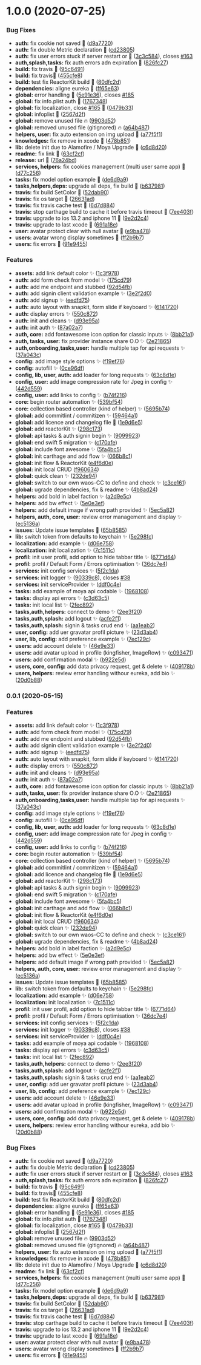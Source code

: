 # 1.0.0 (2020-07-25)


### Bug Fixes

* **auth:** fix cookie not saved 🐛 ([d9a7720](https://github.com/weareopensource/Swift/commit/d9a77208f9226788ccf4f3605d87e86fb19bfd0e))
* **auth:** fix double Metric declaration 🐛 ([cd23805](https://github.com/weareopensource/Swift/commit/cd2380585052e19f02bcc62d0a037036bac23c05))
* **auth:** fix user errors stuck if server restart or  🐛 ([3c3c584](https://github.com/weareopensource/Swift/commit/3c3c5844b7ef044c5a33565b216cc914c57901fb)), closes [#163](https://github.com/weareopensource/Swift/issues/163)
* **auth,splash,tasks:** fix auth errors adn expiration 🐛 ([826fc27](https://github.com/weareopensource/Swift/commit/826fc2755c9da34de0dcbde5a5c088933cf4f75b))
* **build:** fix travis :bug: ([95c6491](https://github.com/weareopensource/Swift/commit/95c649125b7acc0dcfdfc0d968e95d6229b744ae))
* **build:** fix travis:bug: ([455cfe8](https://github.com/weareopensource/Swift/commit/455cfe8c8508c49f43b3bcad4385e22aa93deada))
* **build:** test fix ReactorKit build :bug: ([80dfc2d](https://github.com/weareopensource/Swift/commit/80dfc2d4e6db93405027aa366b7e57dac961a0e7))
* **dependencies:** aligne eureka 🐛 ([ff65e63](https://github.com/weareopensource/Swift/commit/ff65e63a3bbb9792e441c7b6c86ab232d043b2ab))
* **global:** error handling 🐛 ([5e91e36](https://github.com/weareopensource/Swift/commit/5e91e363504cba4610142fd781c46eb35f661bfb)), closes [#185](https://github.com/weareopensource/Swift/issues/185)
* **global:** fix info.plist auth 🐛 ([1767348](https://github.com/weareopensource/Swift/commit/1767348803eccf7455eb96b02a05e2a0a4a14d27))
* **global:** fix localization, close [#165](https://github.com/weareopensource/Swift/issues/165) 🐛 ([0479b33](https://github.com/weareopensource/Swift/commit/0479b332f7542c6784ebe7ebb57dafa87de8fdc3))
* **global:** infoplist 🐛 ([2567d2f](https://github.com/weareopensource/Swift/commit/2567d2f69c75526edb3cfd46ed9266ad33bbc297))
* **global:** remove unused file :fire: ([9903d52](https://github.com/weareopensource/Swift/commit/9903d52238876df82f93d758334dcefdc2a0a4c2))
* **global:** removed unused file (gitignored) :fire: ([a64b487](https://github.com/weareopensource/Swift/commit/a64b487ec1725f5c4399759be350f8a5bc535fa1))
* **helpers, user:** fix auto extension on img upload 🐛 ([a77f5f1](https://github.com/weareopensource/Swift/commit/a77f5f1c6750fd4742c31453c0effe8afec5c1f1))
* **knowledges:** fix remove in xcode 🐛 ([478b851](https://github.com/weareopensource/Swift/commit/478b851e1aa3c284246b2b4a1ccf37a1e51146aa))
* **lib:** delete init due to Alamofire / Moya Upgrade 🐛 ([c6d8d20](https://github.com/weareopensource/Swift/commit/c6d8d205e8e81644eee93ae4c38ee177f4400d3e))
* **readme:** fix link 🐛 ([63cf2cf](https://github.com/weareopensource/Swift/commit/63cf2cfa2a4a98624137fa13e47c1ffac10fde0d))
* **release:** url 🐛 ([76a24bd](https://github.com/weareopensource/Swift/commit/76a24bd54e78746e22390f13301055f1c67d0ae5))
* **services, helpers:** fix cookies management (multi user same app) 🐛 ([d77c256](https://github.com/weareopensource/Swift/commit/d77c2565183dc66fb70f1341c6578b0fb3a4d289))
* **tasks:** fix model option example 🐛 ([de6d9a9](https://github.com/weareopensource/Swift/commit/de6d9a9faeb9b390fc380220b253640962f53d0f))
* **tasks,helpers,deps:** upgrade all deps, fix build 🐛 ([b637981](https://github.com/weareopensource/Swift/commit/b63798115ba53d72fafe1832e07f7a9c01ebfb2a))
* **travis:** fix build SetColor 🐛 ([52dab90](https://github.com/weareopensource/Swift/commit/52dab90573eb633c67e685fd74dd4b0b9eb59d01))
* **travis:** fix os target 🐛 ([26631ad](https://github.com/weareopensource/Swift/commit/26631ad952caaa5f2af2be3cd073cd9b1eb4e784))
* **travis:** fix travis cache test 🐛 ([6d7d884](https://github.com/weareopensource/Swift/commit/6d7d88422d1d18831e8f8b5952ce888983a6f9b0))
* **travis:** stop carthage build to cache it before travis timeout 🐛 ([7ee403f](https://github.com/weareopensource/Swift/commit/7ee403f9342d146948b09caca0e04deea50ae6ed))
* **travis:** upgrade to ios 13.2 and iphone 11 🐛 ([9e2d2c4](https://github.com/weareopensource/Swift/commit/9e2d2c471d0b37f77b582bdf96611640a742ae7e))
* **travis:** upgrade to last xcode 🐛 ([691a18e](https://github.com/weareopensource/Swift/commit/691a18ecdcbd32c48f4ae1d1db55e762bd1b2137))
* **user:** avatar protect clear with null avatar 🐛 ([e9ba478](https://github.com/weareopensource/Swift/commit/e9ba478a38974f9a11795b8df4157a4b9f50e2bb))
* **users:** avatar wrong display sometimes 🐛 ([ff2b9b7](https://github.com/weareopensource/Swift/commit/ff2b9b797284efc7c16daac1159735d818d6dd5f))
* **users:** fix errors 🐛 ([91e9455](https://github.com/weareopensource/Swift/commit/91e9455bcb93d983c984939666f7af8db17949dd))


### Features

* **assets:** add link default color ✨ ([1c3f978](https://github.com/weareopensource/Swift/commit/1c3f9786468236255d00f7d9ec88d6b3468a2d53))
* **auth:** add form check from model :sparkles: ([175cd79](https://github.com/weareopensource/Swift/commit/175cd7950fc640f19173bcc4b0b9453a1b102dfe))
* **auth:** add me endpoint and stubbed ([92d54fb](https://github.com/weareopensource/Swift/commit/92d54fb7c1e677f2dd10b90ff296464b80f58108))
* **auth:** add signin client validation example :sparkles: ([3e2f2d0](https://github.com/weareopensource/Swift/commit/3e2f2d04569c561d881fce83e2e8cd11c9e3c57d))
* **auth:** add signup ✨ ([eedfd75](https://github.com/weareopensource/Swift/commit/eedfd750f2e7346e428d7bdc71afda2cc57bb557))
* **auth:** auto  layout with snapkit, form slide if keyboard ✨ ([6141720](https://github.com/weareopensource/Swift/commit/614172039b20afaea770d6a0c0cfede1821fd8fe))
* **auth:** display errors ✨ ([550c872](https://github.com/weareopensource/Swift/commit/550c87238940014fd09dab6b483eb14feeffd476))
* **auth:** init and cleans :sparkles: ([d93e95a](https://github.com/weareopensource/Swift/commit/d93e95a11847a1acca8c9a19aa735a53dfeef534))
* **auth:** init auth ✨ ([87a02a7](https://github.com/weareopensource/Swift/commit/87a02a7bc00e77c5b658d5aaf03f90ae080a458f))
* **auth, core:** add fontawesome icon option for classic inputs ✨ ([8bb21a1](https://github.com/weareopensource/Swift/commit/8bb21a19858792cc022d7a864b70bb86ff1bc64f))
* **auth, tasks, user:** fix provider instance share O.O ✨ ([2e21865](https://github.com/weareopensource/Swift/commit/2e21865e542da5c066e0d7b39c13dc91d3999957))
* **auth,onboarding,tasks,user:** handle multiple tap for api requests ✨ ([37a043c](https://github.com/weareopensource/Swift/commit/37a043ce5c7397a0b514127aeb6ca1aa4dff7447))
* **config:** add image style options ✨ ([f19ef76](https://github.com/weareopensource/Swift/commit/f19ef76084126b2033e291664f530b301b46872b))
* **config:** autofill ✨ ([0ce96df](https://github.com/weareopensource/Swift/commit/0ce96df09bbd19916c9c7fda6300ad97cb0a95dd))
* **config, lib, user, auth:** add loader for long requests ✨ ([63c8d1e](https://github.com/weareopensource/Swift/commit/63c8d1e16d78f593734f352ceee87929ebbd66fd))
* **config, user:** add image compression rate for Jpeg in config ✨ ([442d559](https://github.com/weareopensource/Swift/commit/442d5593d8af0557cbd93208b4c282c4cf701234))
* **config, user:** add links to config ✨ ([b74f216](https://github.com/weareopensource/Swift/commit/b74f216b0fa5ecfb4102e224339a591a9186bf69))
* **core:** begin router automation ✨ ([539bf54](https://github.com/weareopensource/Swift/commit/539bf5440b9a05fd2db654a4462d510c884b0fed))
* **core:** collection based controller (kind of helper) ✨ ([5695b74](https://github.com/weareopensource/Swift/commit/5695b74aeccc2e1fa720a11a73eae362849cb40b))
* **global:** add commitlint / commitizen :sparkles: ([59464a1](https://github.com/weareopensource/Swift/commit/59464a1df187a43c19a2fd6eda74817f3611e022))
* **global:** add licence and changelog file :tada: ([1e9d6e5](https://github.com/weareopensource/Swift/commit/1e9d6e545ff3e2a4e651c991102ecd24a3fdaac0))
* **global:** add reactorKit :sparkles: ([298c173](https://github.com/weareopensource/Swift/commit/298c173054766998b26290705a3ce3d651806fb9))
* **global:** api tasks & auth signin begin :sparkles: ([9099923](https://github.com/weareopensource/Swift/commit/9099923a97bc2c684373a50b5c7379a1e2743146))
* **global:** end swift 5 migration ✨ ([c170afe](https://github.com/weareopensource/Swift/commit/c170afe20bb2f07e53d6ff55072fc134d960ab6a))
* **global:** include font awesome ✨ ([5fa4bc5](https://github.com/weareopensource/Swift/commit/5fa4bc54343b80099ddfecfc435c941faf60d4c3))
* **global:** init carthage and add flow :sparkles: ([066b8c1](https://github.com/weareopensource/Swift/commit/066b8c19c19efc590c88f0106f765ac71fb044dc))
* **global:** init flow & ReactorKit ([e4f6d0e](https://github.com/weareopensource/Swift/commit/e4f6d0eafee2ddc95d49f0896a103f42a102269a))
* **global:** init local CRUD ([f960634](https://github.com/weareopensource/Swift/commit/f960634ffef89eaa11d7dea16e808142b7b74c12))
* **global:** quick clean :sparkles: ([232de94](https://github.com/weareopensource/Swift/commit/232de947eb3c8f82da1c9c1c06e3daaa60ff50ba))
* **global:** switch to our own waos-CC to define and check ✨ ([c3ce161](https://github.com/weareopensource/Swift/commit/c3ce161b674202490bff59e2e31c8e93ca581fab))
* **global:** ugrade dependencies, fix & readme ✨ ([4b8ad24](https://github.com/weareopensource/Swift/commit/4b8ad2454133c2351591ce2d145f81107ae61017))
* **helpers:** add bold in label faction ✨ ([a2d9e5c](https://github.com/weareopensource/Swift/commit/a2d9e5c4e887fcde98333fb9e0974d3b37dc6da8))
* **helpers:** add bw effect ✨ ([5e0e3ef](https://github.com/weareopensource/Swift/commit/5e0e3efe8ecae2dcb270ebd1fef0ec968d586530))
* **helpers:** add default image if wrong path provided ✨ ([5ec5a82](https://github.com/weareopensource/Swift/commit/5ec5a824f9df4ff75d908a588bb28da67e5f0494))
* **helpers, auth, core, user:** review error management and display ✨ ([ec5136a](https://github.com/weareopensource/Swift/commit/ec5136afd5997eed097baad96ac7ef474b614eb3))
* **issues:** Update issue templates :tada: ([65b8585](https://github.com/weareopensource/Swift/commit/65b8585f784a00bf6b91cc9510606ab30ae90ad5))
* **lib:** switch token from defaults to keychain ✨ ([5e298fc](https://github.com/weareopensource/Swift/commit/5e298fce27e82cdaf8af59a0f8df18d47cdb4e01))
* **localization:** add example ✨ ([d06e758](https://github.com/weareopensource/Swift/commit/d06e7582d101e9f6f6ab7a0f75505ca0259d8093))
* **localization:** init localization ✨ ([7c1511c](https://github.com/weareopensource/Swift/commit/7c1511cba03dee277527c58f046b56d43c5f34dc))
* **profil:** init user profil, add option to hide tabbar title ✨ ([6771d64](https://github.com/weareopensource/Swift/commit/6771d6450c5a30324571951e6f90257ac311a657))
* **profil:** profil / Default Form / Errors optimisation ✨ ([36dc7e4](https://github.com/weareopensource/Swift/commit/36dc7e49b90a29f7a42180aaf5004a516ebcd131))
* **services:** init config services :sparkles: ([5f2c1da](https://github.com/weareopensource/Swift/commit/5f2c1daa6cbec403f761e20835e9303a7f0e2155))
* **services:** init logger ✨ ([90339c8](https://github.com/weareopensource/Swift/commit/90339c827d880347662c65dbb1758fb25a42f490)), closes [#38](https://github.com/weareopensource/Swift/issues/38)
* **services:** init serviceProvider :sparkles: ([ddf0c4e](https://github.com/weareopensource/Swift/commit/ddf0c4e4d1388b02c9f58f8bebecea8f49334878))
* **tasks:** add example of moya api codable ✨ ([1968108](https://github.com/weareopensource/Swift/commit/1968108306167064c3df5bf068967d81b8c1ae2a))
* **tasks:** display api errors ✨ ([c3d63c5](https://github.com/weareopensource/Swift/commit/c3d63c5b16b0fde0587d8e5aa70e4a93d0f9d82c))
* **tasks:** init local list :sparkles: ([2fec892](https://github.com/weareopensource/Swift/commit/2fec89298ff31ae0404d28fed6f028df050350e0))
* **tasks,auth,helpers:** connect to demo ✨ ([2ee3f20](https://github.com/weareopensource/Swift/commit/2ee3f20e67269c8b88ccb501ad9214f32e0e518f))
* **tasks,auth,splash:** add logout ✨ ([acfe2f1](https://github.com/weareopensource/Swift/commit/acfe2f1e91952a72cde9bd084a1447f87af77d54))
* **tasks,auth,splash:** signin & tasks crud end :sparkles: ([aa1eab2](https://github.com/weareopensource/Swift/commit/aa1eab2d041e3dd7a9e8e8ec9eff019e555964b5))
* **user, config:** add uer gravatar profil picture ✨ ([23d3ab4](https://github.com/weareopensource/Swift/commit/23d3ab4f18796d6b8b3263e5db15a61e279b48c9))
* **user, lib, config:** add preference example ✨ ([7ec129c](https://github.com/weareopensource/Swift/commit/7ec129c4e0732dd10551fb2cca953aa2d4d91546))
* **users:** add account delete ✨ ([46e9e33](https://github.com/weareopensource/Swift/commit/46e9e338f262257bc5e018861fd468108583c2f2))
* **users:** add avatar upload in profile (kingfisher, ImageRow) ✨ ([c093471](https://github.com/weareopensource/Swift/commit/c09347169d3db4d6fa2d6eb054a31adc77656c7c))
* **users:** add confirmation modal ✨ ([b922e5d](https://github.com/weareopensource/Swift/commit/b922e5d28d09cbf98a1f7a2d0a244639989e88db))
* **users, core, config:** add data privacy request, get & delete ✨ ([409178b](https://github.com/weareopensource/Swift/commit/409178b586695e3344afdaf61adb856dc87818b6))
* **users, helpers:** review error handling withour eureka, add bio ✨ ([20d0b88](https://github.com/weareopensource/Swift/commit/20d0b885df732988d21a7d3089ebca4c6176686d))

### 0.0.1 (2020-05-15)

### Features

* **assets:** add link default color ✨ ([1c3f978](https://github.com/weareopensource/Swift/commit/1c3f9786468236255d00f7d9ec88d6b3468a2d53))
* **auth:** add form check from model :sparkles: ([175cd79](https://github.com/weareopensource/Swift/commit/175cd7950fc640f19173bcc4b0b9453a1b102dfe))
* **auth:** add me endpoint and stubbed ([92d54fb](https://github.com/weareopensource/Swift/commit/92d54fb7c1e677f2dd10b90ff296464b80f58108))
* **auth:** add signin client validation example :sparkles: ([3e2f2d0](https://github.com/weareopensource/Swift/commit/3e2f2d04569c561d881fce83e2e8cd11c9e3c57d))
* **auth:** add signup ✨ ([eedfd75](https://github.com/weareopensource/Swift/commit/eedfd750f2e7346e428d7bdc71afda2cc57bb557))
* **auth:** auto  layout with snapkit, form slide if keyboard ✨ ([6141720](https://github.com/weareopensource/Swift/commit/614172039b20afaea770d6a0c0cfede1821fd8fe))
* **auth:** display errors ✨ ([550c872](https://github.com/weareopensource/Swift/commit/550c87238940014fd09dab6b483eb14feeffd476))
* **auth:** init and cleans :sparkles: ([d93e95a](https://github.com/weareopensource/Swift/commit/d93e95a11847a1acca8c9a19aa735a53dfeef534))
* **auth:** init auth ✨ ([87a02a7](https://github.com/weareopensource/Swift/commit/87a02a7bc00e77c5b658d5aaf03f90ae080a458f))
* **auth, core:** add fontawesome icon option for classic inputs ✨ ([8bb21a1](https://github.com/weareopensource/Swift/commit/8bb21a19858792cc022d7a864b70bb86ff1bc64f))
* **auth, tasks, user:** fix provider instance share O.O ✨ ([2e21865](https://github.com/weareopensource/Swift/commit/2e21865e542da5c066e0d7b39c13dc91d3999957))
* **auth,onboarding,tasks,user:** handle multiple tap for api requests ✨ ([37a043c](https://github.com/weareopensource/Swift/commit/37a043ce5c7397a0b514127aeb6ca1aa4dff7447))
* **config:** add image style options ✨ ([f19ef76](https://github.com/weareopensource/Swift/commit/f19ef76084126b2033e291664f530b301b46872b))
* **config:** autofill ✨ ([0ce96df](https://github.com/weareopensource/Swift/commit/0ce96df09bbd19916c9c7fda6300ad97cb0a95dd))
* **config, lib, user, auth:** add loader for long requests ✨ ([63c8d1e](https://github.com/weareopensource/Swift/commit/63c8d1e16d78f593734f352ceee87929ebbd66fd))
* **config, user:** add image compression rate for Jpeg in config ✨ ([442d559](https://github.com/weareopensource/Swift/commit/442d5593d8af0557cbd93208b4c282c4cf701234))
* **config, user:** add links to config ✨ ([b74f216](https://github.com/weareopensource/Swift/commit/b74f216b0fa5ecfb4102e224339a591a9186bf69))
* **core:** begin router automation ✨ ([539bf54](https://github.com/weareopensource/Swift/commit/539bf5440b9a05fd2db654a4462d510c884b0fed))
* **core:** collection based controller (kind of helper) ✨ ([5695b74](https://github.com/weareopensource/Swift/commit/5695b74aeccc2e1fa720a11a73eae362849cb40b))
* **global:** add commitlint / commitizen :sparkles: ([59464a1](https://github.com/weareopensource/Swift/commit/59464a1df187a43c19a2fd6eda74817f3611e022))
* **global:** add licence and changelog file :tada: ([1e9d6e5](https://github.com/weareopensource/Swift/commit/1e9d6e545ff3e2a4e651c991102ecd24a3fdaac0))
* **global:** add reactorKit :sparkles: ([298c173](https://github.com/weareopensource/Swift/commit/298c173054766998b26290705a3ce3d651806fb9))
* **global:** api tasks & auth signin begin :sparkles: ([9099923](https://github.com/weareopensource/Swift/commit/9099923a97bc2c684373a50b5c7379a1e2743146))
* **global:** end swift 5 migration ✨ ([c170afe](https://github.com/weareopensource/Swift/commit/c170afe20bb2f07e53d6ff55072fc134d960ab6a))
* **global:** include font awesome ✨ ([5fa4bc5](https://github.com/weareopensource/Swift/commit/5fa4bc54343b80099ddfecfc435c941faf60d4c3))
* **global:** init carthage and add flow :sparkles: ([066b8c1](https://github.com/weareopensource/Swift/commit/066b8c19c19efc590c88f0106f765ac71fb044dc))
* **global:** init flow & ReactorKit ([e4f6d0e](https://github.com/weareopensource/Swift/commit/e4f6d0eafee2ddc95d49f0896a103f42a102269a))
* **global:** init local CRUD ([f960634](https://github.com/weareopensource/Swift/commit/f960634ffef89eaa11d7dea16e808142b7b74c12))
* **global:** quick clean :sparkles: ([232de94](https://github.com/weareopensource/Swift/commit/232de947eb3c8f82da1c9c1c06e3daaa60ff50ba))
* **global:** switch to our own waos-CC to define and check ✨ ([c3ce161](https://github.com/weareopensource/Swift/commit/c3ce161b674202490bff59e2e31c8e93ca581fab))
* **global:** ugrade dependencies, fix & readme ✨ ([4b8ad24](https://github.com/weareopensource/Swift/commit/4b8ad2454133c2351591ce2d145f81107ae61017))
* **helpers:** add bold in label faction ✨ ([a2d9e5c](https://github.com/weareopensource/Swift/commit/a2d9e5c4e887fcde98333fb9e0974d3b37dc6da8))
* **helpers:** add bw effect ✨ ([5e0e3ef](https://github.com/weareopensource/Swift/commit/5e0e3efe8ecae2dcb270ebd1fef0ec968d586530))
* **helpers:** add default image if wrong path provided ✨ ([5ec5a82](https://github.com/weareopensource/Swift/commit/5ec5a824f9df4ff75d908a588bb28da67e5f0494))
* **helpers, auth, core, user:** review error management and display ✨ ([ec5136a](https://github.com/weareopensource/Swift/commit/ec5136afd5997eed097baad96ac7ef474b614eb3))
* **issues:** Update issue templates :tada: ([65b8585](https://github.com/weareopensource/Swift/commit/65b8585f784a00bf6b91cc9510606ab30ae90ad5))
* **lib:** switch token from defaults to keychain ✨ ([5e298fc](https://github.com/weareopensource/Swift/commit/5e298fce27e82cdaf8af59a0f8df18d47cdb4e01))
* **localization:** add example ✨ ([d06e758](https://github.com/weareopensource/Swift/commit/d06e7582d101e9f6f6ab7a0f75505ca0259d8093))
* **localization:** init localization ✨ ([7c1511c](https://github.com/weareopensource/Swift/commit/7c1511cba03dee277527c58f046b56d43c5f34dc))
* **profil:** init user profil, add option to hide tabbar title ✨ ([6771d64](https://github.com/weareopensource/Swift/commit/6771d6450c5a30324571951e6f90257ac311a657))
* **profil:** profil / Default Form / Errors optimisation ✨ ([36dc7e4](https://github.com/weareopensource/Swift/commit/36dc7e49b90a29f7a42180aaf5004a516ebcd131))
* **services:** init config services :sparkles: ([5f2c1da](https://github.com/weareopensource/Swift/commit/5f2c1daa6cbec403f761e20835e9303a7f0e2155))
* **services:** init logger ✨ ([90339c8](https://github.com/weareopensource/Swift/commit/90339c827d880347662c65dbb1758fb25a42f490)), closes [#38](https://github.com/weareopensource/Swift/issues/38)
* **services:** init serviceProvider :sparkles: ([ddf0c4e](https://github.com/weareopensource/Swift/commit/ddf0c4e4d1388b02c9f58f8bebecea8f49334878))
* **tasks:** add example of moya api codable ✨ ([1968108](https://github.com/weareopensource/Swift/commit/1968108306167064c3df5bf068967d81b8c1ae2a))
* **tasks:** display api errors ✨ ([c3d63c5](https://github.com/weareopensource/Swift/commit/c3d63c5b16b0fde0587d8e5aa70e4a93d0f9d82c))
* **tasks:** init local list :sparkles: ([2fec892](https://github.com/weareopensource/Swift/commit/2fec89298ff31ae0404d28fed6f028df050350e0))
* **tasks,auth,helpers:** connect to demo ✨ ([2ee3f20](https://github.com/weareopensource/Swift/commit/2ee3f20e67269c8b88ccb501ad9214f32e0e518f))
* **tasks,auth,splash:** add logout ✨ ([acfe2f1](https://github.com/weareopensource/Swift/commit/acfe2f1e91952a72cde9bd084a1447f87af77d54))
* **tasks,auth,splash:** signin & tasks crud end :sparkles: ([aa1eab2](https://github.com/weareopensource/Swift/commit/aa1eab2d041e3dd7a9e8e8ec9eff019e555964b5))
* **user, config:** add uer gravatar profil picture ✨ ([23d3ab4](https://github.com/weareopensource/Swift/commit/23d3ab4f18796d6b8b3263e5db15a61e279b48c9))
* **user, lib, config:** add preference example ✨ ([7ec129c](https://github.com/weareopensource/Swift/commit/7ec129c4e0732dd10551fb2cca953aa2d4d91546))
* **users:** add account delete ✨ ([46e9e33](https://github.com/weareopensource/Swift/commit/46e9e338f262257bc5e018861fd468108583c2f2))
* **users:** add avatar upload in profile (kingfisher, ImageRow) ✨ ([c093471](https://github.com/weareopensource/Swift/commit/c09347169d3db4d6fa2d6eb054a31adc77656c7c))
* **users:** add confirmation modal ✨ ([b922e5d](https://github.com/weareopensource/Swift/commit/b922e5d28d09cbf98a1f7a2d0a244639989e88db))
* **users, core, config:** add data privacy request, get & delete ✨ ([409178b](https://github.com/weareopensource/Swift/commit/409178b586695e3344afdaf61adb856dc87818b6))
* **users, helpers:** review error handling withour eureka, add bio ✨ ([20d0b88](https://github.com/weareopensource/Swift/commit/20d0b885df732988d21a7d3089ebca4c6176686d))

### Bug Fixes

* **auth:** fix cookie not saved 🐛 ([d9a7720](https://github.com/weareopensource/Swift/commit/d9a77208f9226788ccf4f3605d87e86fb19bfd0e))
* **auth:** fix double Metric declaration 🐛 ([cd23805](https://github.com/weareopensource/Swift/commit/cd2380585052e19f02bcc62d0a037036bac23c05))
* **auth:** fix user errors stuck if server restart or  🐛 ([3c3c584](https://github.com/weareopensource/Swift/commit/3c3c5844b7ef044c5a33565b216cc914c57901fb)), closes [#163](https://github.com/weareopensource/Swift/issues/163)
* **auth,splash,tasks:** fix auth errors adn expiration 🐛 ([826fc27](https://github.com/weareopensource/Swift/commit/826fc2755c9da34de0dcbde5a5c088933cf4f75b))
* **build:** fix travis :bug: ([95c6491](https://github.com/weareopensource/Swift/commit/95c649125b7acc0dcfdfc0d968e95d6229b744ae))
* **build:** fix travis:bug: ([455cfe8](https://github.com/weareopensource/Swift/commit/455cfe8c8508c49f43b3bcad4385e22aa93deada))
* **build:** test fix ReactorKit build :bug: ([80dfc2d](https://github.com/weareopensource/Swift/commit/80dfc2d4e6db93405027aa366b7e57dac961a0e7))
* **dependencies:** aligne eureka 🐛 ([ff65e63](https://github.com/weareopensource/Swift/commit/ff65e63a3bbb9792e441c7b6c86ab232d043b2ab))
* **global:** error handling 🐛 ([5e91e36](https://github.com/weareopensource/Swift/commit/5e91e363504cba4610142fd781c46eb35f661bfb)), closes [#185](https://github.com/weareopensource/Swift/issues/185)
* **global:** fix info.plist auth 🐛 ([1767348](https://github.com/weareopensource/Swift/commit/1767348803eccf7455eb96b02a05e2a0a4a14d27))
* **global:** fix localization, close [#165](https://github.com/weareopensource/Swift/issues/165) 🐛 ([0479b33](https://github.com/weareopensource/Swift/commit/0479b332f7542c6784ebe7ebb57dafa87de8fdc3))
* **global:** infoplist 🐛 ([2567d2f](https://github.com/weareopensource/Swift/commit/2567d2f69c75526edb3cfd46ed9266ad33bbc297))
* **global:** remove unused file :fire: ([9903d52](https://github.com/weareopensource/Swift/commit/9903d52238876df82f93d758334dcefdc2a0a4c2))
* **global:** removed unused file (gitignored) :fire: ([a64b487](https://github.com/weareopensource/Swift/commit/a64b487ec1725f5c4399759be350f8a5bc535fa1))
* **helpers, user:** fix auto extension on img upload 🐛 ([a77f5f1](https://github.com/weareopensource/Swift/commit/a77f5f1c6750fd4742c31453c0effe8afec5c1f1))
* **knowledges:** fix remove in xcode 🐛 ([478b851](https://github.com/weareopensource/Swift/commit/478b851e1aa3c284246b2b4a1ccf37a1e51146aa))
* **lib:** delete init due to Alamofire / Moya Upgrade 🐛 ([c6d8d20](https://github.com/weareopensource/Swift/commit/c6d8d205e8e81644eee93ae4c38ee177f4400d3e))
* **readme:** fix link 🐛 ([63cf2cf](https://github.com/weareopensource/Swift/commit/63cf2cfa2a4a98624137fa13e47c1ffac10fde0d))
* **services, helpers:** fix cookies management (multi user same app) 🐛 ([d77c256](https://github.com/weareopensource/Swift/commit/d77c2565183dc66fb70f1341c6578b0fb3a4d289))
* **tasks:** fix model option example 🐛 ([de6d9a9](https://github.com/weareopensource/Swift/commit/de6d9a9faeb9b390fc380220b253640962f53d0f))
* **tasks,helpers,deps:** upgrade all deps, fix build 🐛 ([b637981](https://github.com/weareopensource/Swift/commit/b63798115ba53d72fafe1832e07f7a9c01ebfb2a))
* **travis:** fix build SetColor 🐛 ([52dab90](https://github.com/weareopensource/Swift/commit/52dab90573eb633c67e685fd74dd4b0b9eb59d01))
* **travis:** fix os target 🐛 ([26631ad](https://github.com/weareopensource/Swift/commit/26631ad952caaa5f2af2be3cd073cd9b1eb4e784))
* **travis:** fix travis cache test 🐛 ([6d7d884](https://github.com/weareopensource/Swift/commit/6d7d88422d1d18831e8f8b5952ce888983a6f9b0))
* **travis:** stop carthage build to cache it before travis timeout 🐛 ([7ee403f](https://github.com/weareopensource/Swift/commit/7ee403f9342d146948b09caca0e04deea50ae6ed))
* **travis:** upgrade to ios 13.2 and iphone 11 🐛 ([9e2d2c4](https://github.com/weareopensource/Swift/commit/9e2d2c471d0b37f77b582bdf96611640a742ae7e))
* **travis:** upgrade to last xcode 🐛 ([691a18e](https://github.com/weareopensource/Swift/commit/691a18ecdcbd32c48f4ae1d1db55e762bd1b2137))
* **user:** avatar protect clear with null avatar 🐛 ([e9ba478](https://github.com/weareopensource/Swift/commit/e9ba478a38974f9a11795b8df4157a4b9f50e2bb))
* **users:** avatar wrong display sometimes 🐛 ([ff2b9b7](https://github.com/weareopensource/Swift/commit/ff2b9b797284efc7c16daac1159735d818d6dd5f))
* **users:** fix errors 🐛 ([91e9455](https://github.com/weareopensource/Swift/commit/91e9455bcb93d983c984939666f7af8db17949dd))
